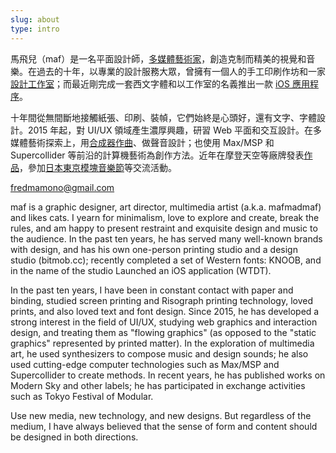 ```yaml
---
slug: about
type: intro
---
```


馬飛兒（maf）是一名平面設計師，[多媒體藝術家](https://www.instagram.com/mafmadmaf/)，創造克制而精美的視覺和音樂。在過去的十年，以專業的設計服務大眾，曾擁有一個人的手工印刷作坊和一家[設計工作室](https://www.bitmob.cc/)；而最近剛完成一套西文字體和以工作室的名義推出一款 [iOS 應用程序](https://wtdtapp.com/)。

十年間從無間斷地接觸紙張、印刷、裝幀，它們始終是心頭好，還有文字、字體設計。2015 年起，對 UI/UX 領域產生濃厚興趣，研習 Web 平面和交互設計。在多媒體藝術探索上，用[合成器作曲](https://space.bilibili.com/91888290/video)、做聲音設計；也使用 Max/MSP 和 Supercollider 等前沿的計算機藝術為創作方法。近年在摩登天空等廠牌發表[作品](https://y.qq.com/n/yqq/album/001cRZsN0DopCy.html)，參加[日本東京模塊音樂節](https://tfom.info/tfom-2018)等交流活動。

<a href="mailto:fredmamono@gmail.com">fredmamono@gmail.com</a>

<!-- lang -->

maf is a graphic designer, art director, multimedia artist (a.k.a. mafmadmaf) and likes cats. I yearn for minimalism, love to explore and create, break the rules, and am happy to present restraint and exquisite design and music to the audience. In the past ten years, he has served many well-known brands with design, and has his own one-person printing studio and a design studio (bitmob.cc); recently completed a set of Western fonts: KNOOB, and in the name of the studio Launched an iOS application (WTDT).

In the past ten years, I have been in constant contact with paper and binding, studied screen printing and Risograph printing technology, loved prints, and also loved text and font design. Since 2015, he has developed a strong interest in the field of UI/UX, studying web graphics and interaction design, and treating them as "flowing graphics" (as opposed to the "static graphics" represented by printed matter). In the exploration of multimedia art, he used synthesizers to compose music and design sounds; he also used cutting-edge computer technologies such as Max/MSP and Supercollider to create methods. In recent years, he has published works on Modern Sky and other labels; he has participated in exchange activities such as Tokyo Festival of Modular.

Use new media, new technology, and new designs. But regardless of the medium, I have always believed that the sense of form and content should be designed in both directions.
